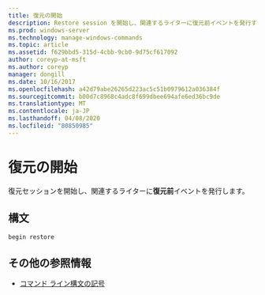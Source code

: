 ```yaml
---
title: 復元の開始
description: Restore session を開始し、関連するライターに復元前イベントを発行する、 **begin restore**の Windows コマンドに関するトピック。
ms.prod: windows-server
ms.technology: manage-windows-commands
ms.topic: article
ms.assetid: f629bbd5-315d-4cbb-9cb0-9d75cf617092
author: coreyp-at-msft
ms.author: coreyp
manager: dongill
ms.date: 10/16/2017
ms.openlocfilehash: a42d79abe26265d223ac5c51b0979612a036384f
ms.sourcegitcommit: b00d7c8968c4adc8f699dbee694afe6ed36bc9de
ms.translationtype: MT
ms.contentlocale: ja-JP
ms.lasthandoff: 04/08/2020
ms.locfileid: "80850985"
---
```

# <a name="begin-restore"></a>復元の開始

復元セッションを開始し、関連するライターに**復元前**イベントを発行します。

## <a name="syntax"></a>構文

```
begin restore
```

## <a name="additional-references"></a>その他の参照情報

- [コマンド ライン構文の記号](command-line-syntax-key.md)